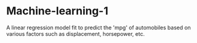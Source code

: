 # Machine-learning-1
A linear regression model fit to predict the 'mpg' of automobiles based on various factors such as displacement, horsepower, etc.
